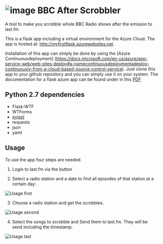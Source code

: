 # ![image](http://myfirstflask.azurewebsites.net/static/images/both_logos.png) BBC After Scrobbler

A tool to make you scrobble whole BBC Radio shows after the emisson to last.fm

This is a flask app including a virtual environment for the Azure Cloud. The
app is hosted at: http://myfirstflask.azurewebsites.net.

Installation of this app can simply be done by using the [Azure Continuousdeployment] (https://docs.microsoft.com/en-us/azure/app-service-web/web-sites-deploy#a-namecontinuousdeploymentadeploy-continuously-from-a-cloud-based-source-control-service). Just clone this app to your github repository and you can
simply use it on your system.
The documentation for a flask azure app can be found under in this [PDF](http://flask.pocoo.org/docs/0.10/)

## Python 2.7 dependencies

* Flask-WTF
* WTForms
* [pylast](https://github.com/pylast/pylast)
* requests
* json
* yaml

## Usage

To use the app four steps are needed.

1) Login to last.fm via the button

2) Select a radio station and a date to find all episodes of that station at
a certain day:

![Usage first](http://myfirstflask.azurewebsites.net/static/images/screen1.JPG)

3) Choose a radio station and get the scrobbles.

![Usage second](http://myfirstflask.azurewebsites.net/static/images/screen2.JPG)

4) Select the songs to scrobble and Send them to last.fm. They will be send
including the timestamp.

![Usage last](http://myfirstflask.azurewebsites.net/static/images/screen3.JPG)


